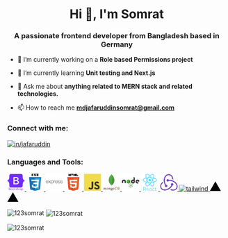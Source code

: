 <h1 align="center">Hi 👋, I'm Somrat</h1>
<h3 align="center">A passionate frontend developer from Bangladesh based in Germany</h3>

- 🔭 I’m currently working on a **Role based Permissions project**

- 🌱 I’m currently learning **Unit testing and Next.js**

- 💬 Ask me about **anything related to MERN stack and related technologies.**

- 📫 How to reach me **mdjafaruddinsomrat@gmail.com**

<h3 align="left">Connect with me:</h3>
<p align="left">
<a href="https://linkedin.com/in/in/jafaruddin" target="blank"><img align="center" src="https://raw.githubusercontent.com/rahuldkjain/github-profile-readme-generator/master/src/images/icons/Social/linked-in-alt.svg" alt="in/jafaruddin" height="30" width="40" /></a>
</p>

<h3 align="left">Languages and Tools:</h3>
<p align="left"> <a href="https://getbootstrap.com" target="_blank" rel="noreferrer"> <img src="https://raw.githubusercontent.com/devicons/devicon/master/icons/bootstrap/bootstrap-plain-wordmark.svg" alt="bootstrap" width="40" height="40"/> </a> <a href="https://www.w3schools.com/css/" target="_blank" rel="noreferrer"> <img src="https://raw.githubusercontent.com/devicons/devicon/master/icons/css3/css3-original-wordmark.svg" alt="css3" width="40" height="40"/> </a> <a href="https://expressjs.com" target="_blank" rel="noreferrer"> <img src="https://raw.githubusercontent.com/devicons/devicon/master/icons/express/express-original-wordmark.svg" alt="express" width="40" height="40"/> </a> <a href="https://www.w3.org/html/" target="_blank" rel="noreferrer"> <img src="https://raw.githubusercontent.com/devicons/devicon/master/icons/html5/html5-original-wordmark.svg" alt="html5" width="40" height="40"/> </a> <a href="https://developer.mozilla.org/en-US/docs/Web/JavaScript" target="_blank" rel="noreferrer"> <img src="https://raw.githubusercontent.com/devicons/devicon/master/icons/javascript/javascript-original.svg" alt="javascript" width="40" height="40"/> </a> <a href="https://www.mongodb.com/" target="_blank" rel="noreferrer"> <img src="https://raw.githubusercontent.com/devicons/devicon/master/icons/mongodb/mongodb-original-wordmark.svg" alt="mongodb" width="40" height="40"/> </a> <a href="https://nodejs.org" target="_blank" rel="noreferrer"> <img src="https://raw.githubusercontent.com/devicons/devicon/master/icons/nodejs/nodejs-original-wordmark.svg" alt="nodejs" width="40" height="40"/> </a> <a href="https://reactjs.org/" target="_blank" rel="noreferrer"> <img src="https://raw.githubusercontent.com/devicons/devicon/master/icons/react/react-original-wordmark.svg" alt="react" width="40" height="40"/> </a> <a href="https://redux.js.org" target="_blank" rel="noreferrer"> <img src="https://raw.githubusercontent.com/devicons/devicon/master/icons/redux/redux-original.svg" alt="redux" width="40" height="40"/> </a> <a href="https://tailwindcss.com/" target="_blank" rel="noreferrer"> <img src="https://www.vectorlogo.zone/logos/tailwindcss/tailwindcss-icon.svg" alt="tailwind" width="40" height="40"/> </a><a rel="noopener noreferrer" target="_blank" data-testid="navbar/vercel-logo" href="https://vercel.com/home?utm_source=next-site&amp;utm_medium=banner&amp;utm_campaign=home" aria-label="Go to Vercel homepage" title="Go to Vercel homepage"><svg aria-label="Vercel logomark" height="22" role="img" style="width:auto;overflow:visible" viewBox="0 0 74 64"><path d="M37.5896 0.25L74.5396 64.25H0.639648L37.5896 0.25Z" fill="var(--geist-foreground)"></path></svg></a> <a rel="noopener noreferrer" target="_blank" data-testid="navbar/vercel-logo" href="https://vercel.com/home?utm_source=next-site&amp;utm_medium=banner&amp;utm_campaign=home" aria-label="Go to Vercel homepage" title="Go to Vercel homepage"><svg aria-label="Vercel logomark" height="22" role="img" style="width:auto;overflow:visible" viewBox="0 0 74 64"><path d="M37.5896 0.25L74.5396 64.25H0.639648L37.5896 0.25Z" fill="var(--geist-foreground)"></path></svg></a></p>

<p><img align="left" src="https://github-readme-stats.vercel.app/api/top-langs?username=123somrat&show_icons=true&locale=en&layout=compact" alt="123somrat" /></p>

<p>&nbsp;<img align="center" src="https://github-readme-stats.vercel.app/api?username=123somrat&show_icons=true&locale=en" alt="123somrat" /></p>

<p><img align="center" src="https://github-readme-streak-stats.herokuapp.com/?user=123somrat&" alt="123somrat" /></p>
